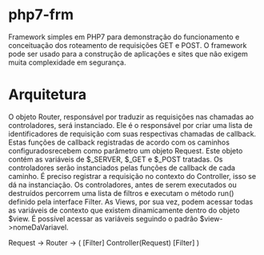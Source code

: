 # php7-frm
Framework simples em PHP7 para demonstração do funcionamento e conceituação dos roteamento de requisições GET e POST. O framework pode ser usado para a construção de aplicações e sites que não exigem muita complexidade em segurança.

# Arquitetura
O objeto Router, responsável por traduzir as requisições nas chamadas ao controladores, será instanciado. Ele é o responsável por criar uma lista de identificadores de requisição com suas respectivas chamadas de callback. Estas funções de callback registradas de acordo com os caminhos configuradosrecebem como parâmetro um objeto Request. Este objeto contém as variáveis de $_SERVER, $_GET e $_POST tratadas. Os controladores serão instanciados pelas funções de callback de cada caminho. É preciso registrar a requisição no contexto do Controller, isso se dá na instanciação. Os controladores, antes de serem executados ou destruídos percorrem uma lista de filtros e executam o método run() definido pela interface Filter. As Views, por sua vez, podem acessar todas as variáveis de contexto que existem dinamicamente dentro do objeto $view. É possível acessar as variáveis seguindo o padrão $view->nomeDaVariavel. 

Request -> Router -> ( [Filter] Controller(Request) [Filter] ) 
